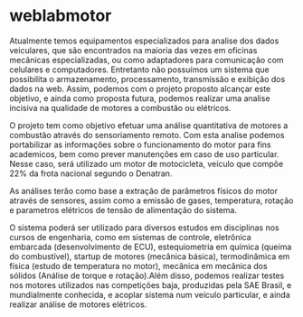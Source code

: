 # weblabmotor

Atualmente temos equipamentos especializados para analise dos dados veiculares, que são encontrados na maioria das vezes em oficinas mecânicas especializadas, ou como adaptadores para comunicação com celulares e computadores. Entretanto não possuímos um sistema que possibilita o armazenamento, processamento, transmissão e exibição dos dados na web. Assim, podemos com o projeto proposto alcançar este objetivo, e ainda como proposta futura, podemos realizar uma analise incisiva na qualidade de motores a combustão ou elétricos.

O projeto tem como objetivo efetuar uma análise quantitativa de motores a combustão através do sensoriamento remoto. Com esta analise podemos portabilizar as informações sobre o funcionamento do motor para fins academicos, bem como prever manutenções em caso de uso particular. Nesse caso, será utilizado um motor de motocicleta, veículo que compõe 22% da frota nacional segundo o Denatran.

As análises terão como base a extração de parâmetros físicos do motor através de sensores, assim como a emissão de gases, temperatura, rotação e parametros elétricos de tensão de alimentação do sistema.

O sistema poderá ser utilizado para diversos estudos em disciplinas nos cursos de engenharia, como em sistemas de controle, eletrônica embarcada (desenvolvimento de ECU), estequiometria em química (queima do combustível), startup de motores (mecânica básica), termodinâmica em física (estudo de temperatura no motor), mecânica em mecânica dos sólidos (Análise de torque e rotação).Além disso, podemos realizar testes nos motores utilizados nas competições baja, produzidas pela SAE Brasil, e mundialmente conhecida, e acoplar sistema num veículo particular, e ainda realizar análise de motores elétricos.
